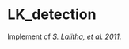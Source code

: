 # LK_detection

Implement of [*S. Lalitha, et al. 2011*](https://www.tandfonline.com/doi/abs/10.1080/02331888.2011.581758).
